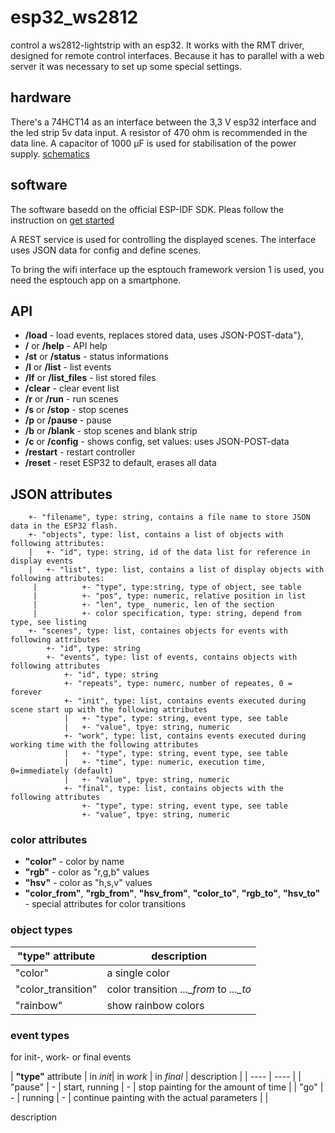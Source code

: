 # esp32_ws2812

control a ws2812-lightstrip with an esp32. It works with the RMT driver, designed for remote control interfaces.
Because it has to parallel with a web server it was necessary to set up some special settings.

## hardware

There's a 74HCT14 as an interface between the 3,3 V esp32 interface and the led strip 5v data input.
A resistor of 470 ohm is recommended in the data line.
A capacitor of 1000 µF is used for stabilisation of the power supply.
[schematics](assets/esp32_ws2812_schematics.png)

## software

The software basedd on the official ESP-IDF SDK. Pleas follow the instruction on [get started](https://docs.espressif.com/projects/esp-idf/en/latest/esp32/get-started/index.html)

A REST service is used for controlling the displayed scenes. The interface uses JSON data for config and define scenes.

To bring the wifi interface up the esptouch framework version 1 is used, you need the esptouch app on a smartphone.

## API

* **/load** - load events, replaces stored data, uses JSON-POST-data"},
* **/** or **/help** - API help
* **/st** or **/status** - status informations
* **/l** or **/list** - list events
* **/lf** or **/list_files** - list stored files
* **/clear** - clear event list
* **/r** or **/run** - run scenes
* **/s** or **/stop** - stop scenes
* **/p** or **/pause** - pause
* **/b** or **/blank** - stop scenes and blank strip
* **/c** or **/config** - shows config, set values: uses JSON-POST-data
* **/restart** - restart controller
* **/reset** - reset ESP32 to default, erases all data

## JSON attributes

		+- "filename", type: string, contains a file name to store JSON data in the ESP32 flash.
		+- "objects", type: list, contains a list of objects with following attributes:
      	|	+- "id", type: string, id of the data list for reference in display events
      	|	+- "list", type: list, contains a list of display objects with following attributes:
         |  		+- "type", type:string, type of object, see table
         |   		+- "pos", type: numeric, relative position in list
         |   		+- "len", type_ numeric, len of the section
         |   		+- color specification, type: string, depend from type, see listing
		+- "scenes", type: list, containes objects for events with following attributes
			+- "id", type: string
			+- "events", type: list of events, contains objects with following attributes
				+- "id", type: string
				+- "repeats", type: numerc, number of repeates, 0 = forever
				+- "init", type: list, contains events executed during scene start up with the following attributes
				|	+- "type", type: string, event type, see table 
				|	+- "value", tpye: string, numeric
				+- "work", type: list, contains events executed during working time with the following attributes
				|	+- "type", type: string, event type, see table 
				|	+- "time", type: numeric, execution time, 0=immediately (default) 
				|	+- "value", tpye: string, numeric
				+- "final", type: list, contains objects with the following attributes
					+- "type", type: string, event type, see table 
					+- "value", tpye: string, numeric

### color attributes
* **"color"** - color by name
* **"rgb"** - color as "r,g,b" values
* **"hsv"** - color as "h,s,v" values
* **"color_from"**, **"rgb_from"**, **"hsv_from"**, **"color_to"**, **"rgb_to"**, **"hsv_to"** - special attributes for color transitions


### object types
| **"type"** attribute | description |
| ---- | ---- |
| "color" | a single color |
| "color_transition" | color transition *..._from* to *..._to* |
| "rainbow"  | show rainbow colors |

### event types

for init-, work- or final events

| **"type"** attribute | in *init*| in *work* | in *final* | description |
| ---- | ---- |
| "pause" | - | start, running | - | stop painting for the amount of time |
| "go" | - | running | - | continue painting with the actual parameters |
|

description


